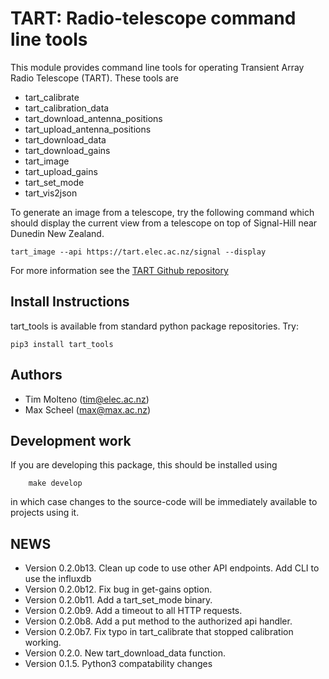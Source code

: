 # TART: Radio-telescope command line tools
    
This module provides command line tools for operating Transient Array Radio Telescope (TART). These tools are

* tart_calibrate
* tart_calibration_data
* tart_download_antenna_positions
* tart_upload_antenna_positions
* tart_download_data
* tart_download_gains
* tart_image
* tart_upload_gains
* tart_set_mode
* tart_vis2json


To generate an image from a telescope, try the following command which should display the current view from a telescope
on top of Signal-Hill near Dunedin New Zealand.

    tart_image --api https://tart.elec.ac.nz/signal --display

For more information see the [TART Github repository](https://github.com/tmolteno/TART)

## Install Instructions

tart_tools is available from standard python package repositories. Try:

    pip3 install tart_tools


## Authors

* Tim Molteno (tim@elec.ac.nz)
* Max Scheel (max@max.ac.nz)

## Development work
    
If you are developing this package, this should be installed using
```
	make develop
```
in which case changes to the source-code will be immediately available to projects using it.

    
## NEWS

* Version 0.2.0b13. Clean up code to use other API endpoints.
                    Add CLI to use the influxdb
* Version 0.2.0b12. Fix bug in get-gains option.
* Version 0.2.0b11. Add a tart_set_mode binary.
* Version 0.2.0b9. Add a timeout to all HTTP requests.
* Version 0.2.0b8. Add a put method to the authorized api handler.
* Version 0.2.0b7. Fix typo in tart_calibrate that stopped calibration working.
* Version 0.2.0. New tart_download_data function.
* Version 0.1.5. Python3 compatability changes
